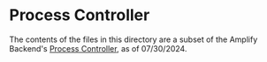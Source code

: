 # Process Controller

The contents of the files in this directory are a subset of the Amplify Backend's [Process Controller](https://github.com/aws-amplify/amplify-backend/tree/main/packages/integration-tests/src/process-controller), as of 07/30/2024.
